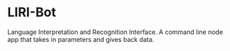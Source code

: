 # LIRI-Bot
Language Interpretation and Recognition Interface. A command line node app that takes in parameters and gives back data.
